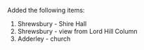 Added the following items:

1. Shrewsbury - Shire Hall
2. Shrewsbury - view from Lord Hill Column
3. Adderley - church
